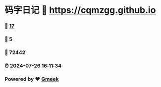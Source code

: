 # 码字日记 :link: https://cqmzgg.github.io 
### :page_facing_up: [17](https://cqmzgg.github.io/tag.html) 
### :speech_balloon: 5 
### :hibiscus: 72442 
### :alarm_clock: 2024-07-26 16:11:34 
### Powered by :heart: [Gmeek](https://github.com/Meekdai/Gmeek)

